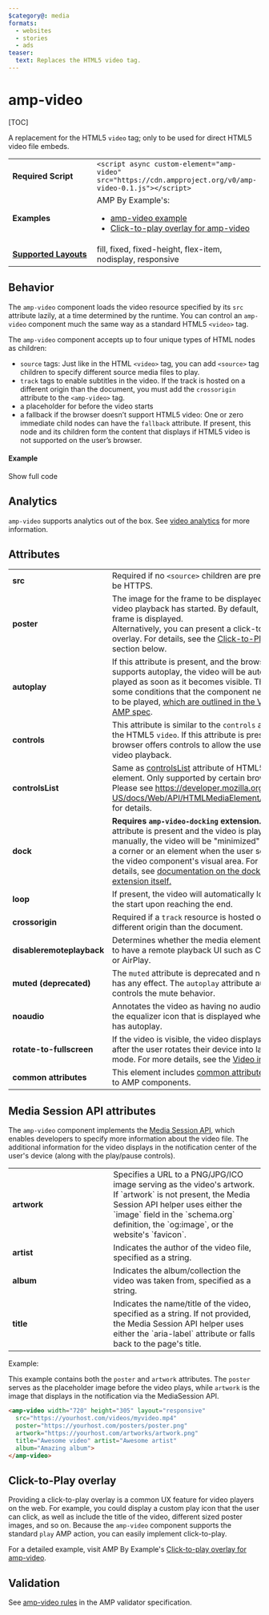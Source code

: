 ```yaml
---
$category@: media
formats:
  - websites
  - stories
  - ads
teaser:
  text: Replaces the HTML5 video tag.
---
```

<!---
Copyright 2015 The AMP HTML Authors. All Rights Reserved.

Licensed under the Apache License, Version 2.0 (the "License");
you may not use this file except in compliance with the License.
You may obtain a copy of the License at

      http://www.apache.org/licenses/LICENSE-2.0

Unless required by applicable law or agreed to in writing, software
distributed under the License is distributed on an "AS-IS" BASIS,
WITHOUT WARRANTIES OR CONDITIONS OF ANY KIND, either express or implied.
See the License for the specific language governing permissions and
limitations under the License.
-->

# amp-video

[TOC]

A replacement for the HTML5 <code>video</code> tag; only to be used for direct HTML5 video file embeds.

<table>
  <tr>
    <td width="40%"><strong>Required Script</strong></td>
    <td><code>&lt;script async custom-element="amp-video" src="https://cdn.ampproject.org/v0/amp-video-0.1.js">&lt;/script></code></td>
  </tr>
  <tr>
    <td width="40%"><strong>Examples</strong></td>
    <td>AMP By Example's:<ul>
      <li><a href="https://ampbyexample.com/components/amp-video/">amp-video example</a></li>
      <li><a href="https://ampbyexample.com/advanced/click-to-play_overlay_for_amp-video/">Click-to-play overlay for amp-video</a></td>
  </tr>
  <tr>
    <td class="col-fourty"><strong><a href="https://www.ampproject.org/docs/guides/responsive/control_layout.html">Supported Layouts</a></strong></td>
    <td>fill, fixed, fixed-height, flex-item, nodisplay, responsive</td>
  </tr>
</table>

## Behavior

The `amp-video` component loads the video resource specified by its `src` attribute lazily, at a time determined by the runtime. You can control an `amp-video` component much the same way as a standard HTML5 `<video>` tag.

The `amp-video` component accepts up to four unique types of HTML nodes as children:

- `source` tags: Just like in the HTML `<video>` tag, you can add `<source>` tag children to specify different source media files to play.
- `track` tags to enable subtitles in the video. If the track is hosted on a different origin than the document, you must add the `crossorigin` attribute to the `<amp-video>` tag.
-  a placeholder for before the video starts
-  a fallback if the browser doesn’t support HTML5 video: One or zero immediate child nodes can have the `fallback` attribute. If present, this node and its children form the content that displays if HTML5 video is not supported on the user’s browser.

#### Example

<!--embedded example - displays in ampproject.org -->
<div>
<amp-iframe height="293"
            layout="fixed-height"
            sandbox="allow-scripts allow-forms allow-same-origin"
            resizable
            src="https://ampproject-b5f4c.firebaseapp.com/examples/ampvideo.basic.embed.html">
  <div overflow tabindex="0" role="button" aria-label="Show more">Show full code</div>
  <div placeholder></div>
</amp-iframe>

</div>

## Analytics

`amp-video` supports analytics out of the box. See [video analytics](https://github.com/ampproject/amphtml/blob/master/extensions/amp-analytics/amp-video-analytics.md) for more information.

## Attributes

<table>
  <tr>
    <td width="40%"><strong>src</strong></td>
    <td>Required if no <code>&lt;source&gt;</code> children are present. Must be HTTPS.</td>
  </tr>
  <tr>
    <td width="40%"><strong>poster</strong></td>
    <td>The image for the frame to be displayed before video playback has started. By
default, the first frame is displayed.
<br>
Alternatively, you can present a click-to-play overlay. For details, see the <a href="#click-to-play-overlay">Click-to-Play overlay</a> section below.</td>
  </tr>
  <tr>
    <td width="40%"><strong>autoplay</strong></td>
    <td>If this attribute is present, and the browser supports autoplay, the video will be automatically
played as soon as it becomes visible. There are some conditions that the component needs to meet
to be played, <a href="https://github.com/ampproject/amphtml/blob/master/spec/amp-video-interface.md#autoplay">which are outlined in the Video in AMP spec</a>.</td>
  </tr>
  <tr>
    <td width="40%"><strong>controls</strong></td>
    <td>This attribute is similar to the <code>controls</code> attribute in the HTML5 <code>video</code>. If this attribute is present, the browser offers controls to allow the user to control video playback.</td>
  </tr>
  <tr>
    <td width="40%"><strong>controlsList</strong></td>
    <td>Same as <a href="https://developer.mozilla.org/en-US/docs/Web/API/HTMLMediaElement/controlsList">controlsList</a> attribute of HTML5 video element. Only supported by certain browsers. Please see <a href="https://developer.mozilla.org/en-US/docs/Web/API/HTMLMediaElement/controlsList">https://developer.mozilla.org/en-US/docs/Web/API/HTMLMediaElement/controlsList</a> for details.</td>
  </tr>
  <tr>
    <td width="40%"><strong>dock</strong></td>
    <td><strong>Requires <code>amp-video-docking</code> extension.</strong> If this attribute is present and the video is playing manually, the video will be "minimized" and fixed to a corner or an element when the user scrolls out of the video component's visual area.
    For more details, see <a href="https://amp.dev/documentation/components/amp-video-docking">documentation on the docking extension itself.</a></td>
  </tr>
  <tr>
    <td width="40%"><strong>loop</strong></td>
    <td>If present, the video will automatically loop back to the start upon reaching the end.</td>
  </tr>
  <tr>
    <td width="40%"><strong>crossorigin</strong></td>
    <td>Required if a <code>track</code> resource is hosted on a different origin than the document.</td>
  </tr>
  <tr>
    <td width="40%"><strong>disableremoteplayback</strong></td>
    <td>Determines whether the media element is allowed to have a remote playback UI such as Chromecast or AirPlay.</td>
  </tr>
  <tr>
    <td width="40%"><strong>muted (deprecated)</strong></td>
    <td>The <code>muted</code> attribute is deprecated and no longer has any effect. The <code>autoplay</code> attribute automatically controls the mute behavior.</td>
  </tr>
  <tr>
    <td width="40%"><strong>noaudio</strong></td>
    <td>Annotates the video as having no audio. This hides the equalizer icon that is displayed
when the video has autoplay.</td>
  </tr>
  <tr>
    <td width="40%"><strong>rotate-to-fullscreen</strong></td>
    <td>If the video is visible, the video displays fullscreen after the user rotates their device into landscape mode. For more details, see the <a href="https://github.com/ampproject/amphtml/blob/master/spec/amp-video-interface.md#rotate-to-fullscreen">Video in AMP spec</a>.</td>
  </tr>
  <tr>
    <td width="40%"><strong>common attributes</strong></td>
    <td>This element includes <a href="https://www.ampproject.org/docs/reference/common_attributes">common attributes</a> extended to AMP components.</td>
  </tr>
</table>

## Media Session API attributes

The `amp-video` component implements the [Media Session API](https://developers.google.com/web/updates/2017/02/media-session), which enables developers to specify more information about the video file. The additional information for the video displays in the notification center of the user's device (along with the play/pause controls).

<table>
  <tr>
    <td width="40%"><strong>artwork</strong></td>
    <td>Specifies a URL to a PNG/JPG/ICO image serving as the video's artwork. If `artwork` is not present, the Media Session API helper uses either the `image` field in the `schema.org` definition, the `og:image`, or the website's `favicon`.</td>
  </tr>
  <tr>
    <td width="40%"><strong>artist</strong></td>
    <td>Indicates the author of the video file, specified as a string.</td>
  </tr>
  <tr>
    <td width="40%"><strong>album</strong></td>
    <td>Indicates the album/collection the video was taken from, specified as a string.</td>
  </tr>
  <tr>
    <td width="40%"><strong>title</strong></td>
    <td>Indicates the name/title of the video, specified as a string. If not provided, the Media Session API helper uses either the `aria-label` attribute or falls back to the page's title.</td>
  </tr>
</table>

Example:

This example contains both the `poster` and `artwork` attributes. The `poster` serves as the placeholder image before the video plays, while `artwork` is the image that displays in the notification via the MediaSession API.

```html
<amp-video width="720" height="305" layout="responsive"
  src="https://yourhost.com/videos/myvideo.mp4"
  poster="https://yourhost.com/posters/poster.png"
  artwork="https://yourhost.com/artworks/artwork.png"
  title="Awesome video" artist="Awesome artist"
  album="Amazing album">
</amp-video>
```

## Click-to-Play overlay

Providing a click-to-play overlay is a common UX feature for video players on the web.  For example, you could display a custom play icon that the user can click, as well as include the title of the video, different sized poster images, and so on.  Because the `amp-video` component supports the standard `play` AMP action, you can easily implement click-to-play.

For a detailed example, visit AMP By Example's  [Click-to-play overlay for amp-video](https://ampbyexample.com/advanced/click-to-play_overlay_for_amp-video/).

## Validation

See [amp-video rules](https://github.com/ampproject/amphtml/blob/master/validator/validator-main.protoascii) in the AMP validator specification.
